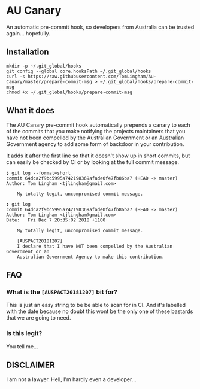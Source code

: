 # AU Canary

An automatic pre-commit hook, so developers from Australia can be trusted
again... hopefully.

## Installation

```
mkdir -p ~/.git_global/hooks
git config --global core.hooksPath ~/.git_global/hooks
curl -s https://raw.githubusercontent.com/TomLingham/Au-Canary/master/prepare-commit-msg > ~/.git_global/hooks/prepare-commit-msg
chmod +x ~/.git_global/hooks/prepare-commit-msg
```

## What it does

The AU Canary pre-commit hook automatically prepends a canary to each of the
commits that you make notifying the projects maintainers that you have not been
compelled by the Australian Government or an Australian Government agency to add
some form of backdoor in your contribution.

It adds it after the first line so that it doesn't show up in short commits, but
can easily be checked by CI or by looking at the full commit message.

```
❯ git log --format=short
commit 64dca2f9bc5995a742198369afade0f47fb86ba7 (HEAD -> master)
Author: Tom Lingham <tjlingham@gmail.com>

    My totally legit, uncompromised commit message.

❯ git log
commit 64dca2f9bc5995a742198369afade0f47fb86ba7 (HEAD -> master)
Author: Tom Lingham <tjlingham@gmail.com>
Date:   Fri Dec 7 20:35:02 2018 +1100

    My totally legit, uncompromised commit message.

    [AUSPACT20181207]
    I declare that I have NOT been compelled by the Australian Government or an
    Australian Government Agency to make this contribution.
```

## FAQ

### What is the `[AUSPACT20181207]` bit for?

This is just an easy string to be be able to scan for in CI. And it's labelled
with the date because no doubt this wont be the only one of these bastards that
we are going to need.

### Is this legit?

You tell me...


## DISCLAIMER

I am not a lawyer. Hell, I'm hardly even a developer...
